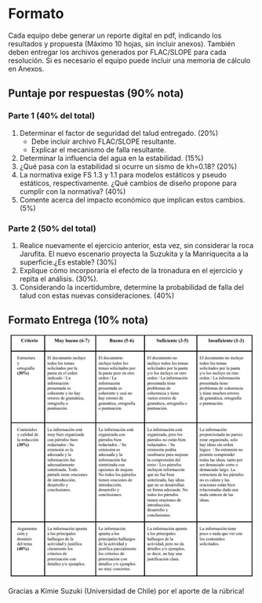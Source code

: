 # Formato

Cada equipo debe generar un reporte digital en pdf, indicando los resultados y propuesta (Máximo 10 hojas, sin incluir anexos).
También deben entregar los archivos generados por FLAC/SLOPE para cada resolución.
Si es necesario el equipo puede incluir una memoria de cálculo en Anexos. 

## Puntaje por respuestas (90% nota)

### Parte 1 (40% del total)

1. Determinar el factor de seguridad del talud entregado. (20%)
   - Debe incluir archivo FLAC/SLOPE resultante.
   - Explicar el mecanismo de falla resultante.
2. Determinar la influencia del agua en la estabilidad. (15%)
3. ¿Qué pasa con la estabilidad si ocurre un sismo de kh=0.18? (20%)
4. La normativa exige FS 1.3 y 1.1 para modelos estáticos y pseudo estáticos, 
respectivamente. ¿Qué cambios de diseño propone para cumplir con la normativa? (40%)
5. Comente acerca del impacto económico que implican estos cambios. (5%)

### Parte 2 (50% del total)

1. Realice nuevamente el ejercicio anterior, esta vez, sin considerar la roca Jarufita. 
El nuevo escenario proyecta la Suzukita y la Manriquecita a la superficie.¿Es estable? (30%)
2. Explique cómo incorporaría el efecto de la tronadura en el ejercicio y repita el análisis. (30%).
3. Considerando la incertidumbre, determine la probabilidad de falla del talud con estas nuevas consideraciones. (40%) 

## Formato Entrega (10% nota)

![Logo ITASCA](./media/RubricaRedaccion.jpg ':size=80%')

Gracias a Kimie Suzuki (Universidad de Chile) por el aporte de la rúbrica! 

